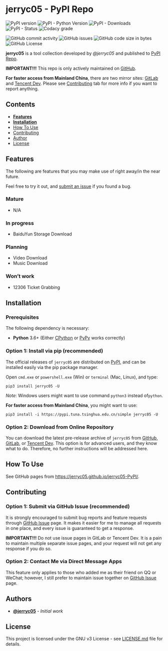 # jerryc05 - PyPI Repo

![PyPI version](<https://img.shields.io/pypi/v/jerryc05.svg>) ![PyPI - Python Version](https://img.shields.io/pypi/pyversions/jerryc05.svg) ![PyPI - Downloads](https://img.shields.io/pypi/dm/jerryc05.svg) ![PyPI - Status](https://img.shields.io/pypi/status/jerryc05.svg) ![Codacy grade](https://img.shields.io/codacy/grade/fd65fde9192d43a2bc973cafff626596.svg)

![GitHub commit activity](https://img.shields.io/github/commit-activity/y/jerryc05/jerryc05-pypi.svg) ![GitHub issues](https://img.shields.io/github/issues/jerryc05/jerryc05-pypi.svg) ![GitHub code size in bytes](https://img.shields.io/github/languages/code-size/jerryc05/jerryc05-pypi.svg) ![GitHub License](https://img.shields.io/github/license/jerryc05/jerryc05-pypi.svg)

**jerryc05** is a tool collection developed by *@jerryc05* and published to [PyPI Repo](<https://pypi.org/project/jerryc05/>).

**IMPORTANT!!!** This repo is only actively maintained on [GitHub](<https://github.com/jerryc05/jerryc05-PyPI>). 

**For faster access from Mainland China**, there are two mirror sites: [GitLab](<https://gitlab.com/jerryc05/jerryc05-PyPI>) and [Tencent Dev](<https://dev.tencent.com/u/jerryc05/p/jerryc05-PyPI/git>). Please see [Contributing](#contributing) tab for more info if you want to report anything.

## Contents

-   [**Features**](#user-content-features)
-   [**Installation**](#user-content-installation)
-   [How To Use](#user-content-how-to-use)
-   [Contributing](#user-content-contributing)
-   [Author](#user-content-author)
-   [License](#user-content-license)

## Features

The following are features that you may make use of right away/in the near future. 

Feel free to try it out, and [submit an issue](#user-content-contributing) if you found a bug.

### Mature
-   N/A

### In progress
-   BaiduYun Storage Download

### Planning
-   Video Download
-   Music Download

### Won’t work
-   12306 Ticket Grabbing

## Installation

### Prerequisites

The following dependency is necessary:

-   **Python** 3.6+  (Either [CPython](https://www.python.org/downloads/) or [PyPy](<https://pypy.org/download.html>) works correctly)

### Option 1: Install via pip (recommended)

The official releases of `jerryc05` are distributed on [PyPI](https://pypi.python.org/pypi/jerryc05), and can be installed easily via the pip package manager.

Open `cmd.exe` or `powershell.exe` (Win) or `terminal` (Mac, Linux), and type:

```console
pip3 install jerryc05 -U
```

*Note*: Windows users might want to use command `python3` instead of`python`.

**For faster access from Mainland China**, you might want to use:

```console
pip3 install -i https://pypi.tuna.tsinghua.edu.cn/simple jerryc05 -U
```

### Option 2: Download from Online Repository

You can download the latest pre-release archive of `jerryc05` from [GitHub](https://github.com/jerryc05/jerryc05-PyPI/archive/master.zip), [GitLab](https://gitlab.com/jerryc05/jerryc05-PyPI/-/archive/master/jerryc05-PyPI-master.zip), or [Tencent Dev](<https://dev.tencent.com/u/jerryc05/p/jerryc05-PyPI/git/archive/master>). This option is for advanced users, and they know what to do. Therefore, no further instructions will be addressed here.

## How To Use

See GitHub pages from <https://jerryc05.github.io/jerryc05-PyPI/>.

## Contributing

### Option 1: Submit via GitHub Issue (recommended)

It is strongly encouraged to submit bug reports and feature requests through [GitHub Issue](https://github.com/jerryc05/jerryc05-PyPI/issues) page. It makes it easier for me to manage all requests in one place, and every issue is guaranteed to get a response. 

**IMPORTANT!!!** Do not use issue pages in GitLab or Tencent Dev. It is a pain to maintain multiple separate issue pages, and your request will not get any response if you do so.

### Option 2: Contact Me via Direct Message Apps

This feature only applies to those who added me as their friend on QQ or WeChat; however, I still prefer to maintain issue together on [GitHub Issue](<https://github.com/jerryc05/jerryc05-PyPI/issues>) page.

## Authors

-   **[@jerryc05](<https://github.com/jerryc05>)** - *Initial work*

## License

This project is licensed under the GNU v3 License - see [LICENSE.md](https://github.com/jerryc05/jerryc05-Pypi/blob/master/LICENSE) file for details.